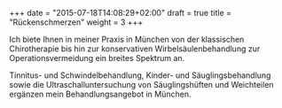 +++
date = "2015-07-18T14:08:29+02:00"
draft = true
title = "Rückenschmerzen"
weight = 3
+++

Ich biete Ihnen in meiner Praxis in München von der klassischen Chirotherapie bis hin zur konservativen Wirbelsäulenbehandlung zur Operationsvermeidung ein breites Spektrum an.

Tinnitus- und Schwindelbehandlung, Kinder- und Säuglingsbehandlung sowie die Ultraschalluntersuchung von Säuglingshüften und Weichteilen ergänzen mein Behandlungsangebot in München.
